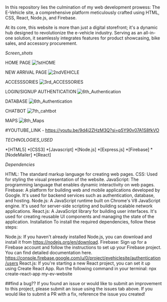 In this repository lies the culmination of my web development prowess: The E-Vehicle site, a comprehensive platform meticulously crafted using HTML, CSS, React, Node.js, and Firebase.

At its core, this website is more than just a digital storefront; it's a dynamic hub designed to revolutionize the e-vehicle industry.
Serving as an all-in-one solution, it seamlessly integrates features for product showcasing, bike sales, and accessory procurement.

*Screen_shots*

HOME PAGE 
![1stHOME](https://github.com/adit9852/E-vehicle-website/assets/116372564/46c1f8fc-0706-4ce8-afc3-70deef4a8ded)

NEW ARRIVAL PAGE
![2ndVEHICLE](https://github.com/adit9852/E-vehicle-website/assets/116372564/a047eac4-a55e-48b6-9717-3b27060b03a6)

ACCESSSORIES
![3rd_ACCESSORIES](https://github.com/adit9852/E-vehicle-website/assets/116372564/14be8be2-887c-478d-9276-dc590cb2c5ed)

LOGIN/SIGNUP AUTHENTICATION
![6th_Authentication](https://github.com/adit9852/E-vehicle-website/assets/116372564/cf073348-7fa2-4ac5-96b5-6cf4072e14b4)

DATABASE
![6th_Authentication](https://github.com/adit9852/E-vehicle-website/assets/116372564/5880a6a6-a49c-4b3e-818f-f82f535ccc14)

CHATBOT
![7th_cahtbot](https://github.com/adit9852/E-vehicle-website/assets/116372564/2e071bb8-d0fb-428b-bf25-007c473eadee)

MAPS
![8th_Maps](https://github.com/adit9852/E-vehicle-website/assets/116372564/ed832845-0734-403a-be06-f03e04379150)

#YOUTUBE_LINK - https://youtu.be/9d4j2ZHzM3Q?si=p5Y90v07A1S8fkVO

_TECHNOLOGIES_USED_

*[HTML5]
*[CSS3]
*[Javascript]
*[Node.js]
*[Express.js]
*[Firebase]
*[NodeMailer]
*[React]



*Dependencies*

HTML: The standard markup language for creating web pages.
CSS: Used for styling the visual presentation of the website.
JavaScript: The programming language that enables dynamic interactivity on web pages.
Firebase: A platform for building web and mobile applications developed by Google. It's used for backend services such as authentication, database, and hosting.
Node.js: A JavaScript runtime built on Chrome's V8 JavaScript engine. It's used for server-side scripting and building scalable network applications.
React.js: A JavaScript library for building user interfaces. It's used for creating reusable UI components and managing the state of the application.
Installation
To install the required dependencies, follow these steps:

Node.js: If you haven't already installed Node.js, you can download and install it from https://nodejs.org/en/download.
Firebase: Sign up for a Firebase account and follow the instructions to set up your Firebase project. You can find detailed documentation here. https://console.firebase.google.com/u/0/project/evehiclesite/authentication/users
React.js: If you're starting a new React project, you can set it up using Create React App. Run the following command in your terminal:
npx create-react-app my-ev-website


##find a bug??
If you found an issue or would like to submit an improvement to this project, please submit an
issue using the issues tab above. If you would like to submit a PR with a fix, reference the
issue you created!

